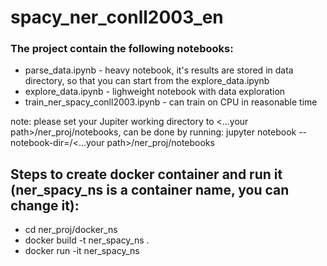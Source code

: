 # spacy_ner_conll2003_en
### The project contain the following notebooks:

- parse_data.ipynb - heavy notebook, it's results are stored in data directory, so that you can start from the explore_data.ipynb
- explore_data.ipynb - lighweight notebook with data exploration
- train_ner_spacy_conll2003.ipynb - can train on CPU in reasonable time

note: please set your Jupiter working directory to <...your path>/ner_proj/notebooks, can be done by running: jupyter notebook --notebook-dir=/<...your path>/ner_proj/notebooks


## Steps to create docker container and run it (ner_spacy_ns is a container name, you can change it):
- cd ner_proj/docker_ns
- docker build -t ner_spacy_ns .
- docker run -it ner_spacy_ns

